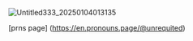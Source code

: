 ![Untitled333_20250104013135](https://github.com/user-attachments/assets/903991e1-f7d3-4e62-a018-8608e086ed05)

[prns page]
(https://en.pronouns.page/@unrequited)
